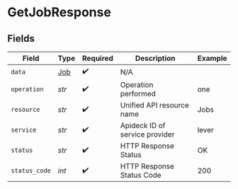 # GetJobResponse


## Fields

| Field                             | Type                              | Required                          | Description                       | Example                           |
| --------------------------------- | --------------------------------- | --------------------------------- | --------------------------------- | --------------------------------- |
| `data`                            | [Job](../../models/shared/job.md) | :heavy_check_mark:                | N/A                               |                                   |
| `operation`                       | *str*                             | :heavy_check_mark:                | Operation performed               | one                               |
| `resource`                        | *str*                             | :heavy_check_mark:                | Unified API resource name         | Jobs                              |
| `service`                         | *str*                             | :heavy_check_mark:                | Apideck ID of service provider    | lever                             |
| `status`                          | *str*                             | :heavy_check_mark:                | HTTP Response Status              | OK                                |
| `status_code`                     | *int*                             | :heavy_check_mark:                | HTTP Response Status Code         | 200                               |